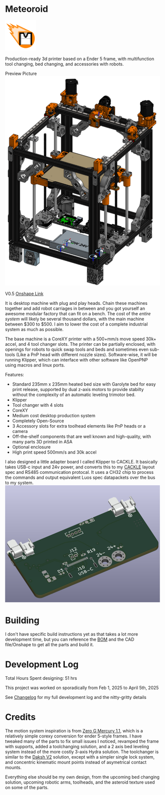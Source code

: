 # Meteoroid
<img src="https://raw.githubusercontent.com/techy-robot/Meteoroid/refs/heads/main/Media/Logo/Meteoroid-logo.svg" width="100">

Production-ready 3d printer based on a Ender 5 frame, with multifunction tool changing, bed changing, and accessories with robots.

Preview Picture
![](https://raw.githubusercontent.com/techy-robot/Meteoroid/refs/heads/main/Media/Screenshot%20from%202025-04-05%2022-23-54.png)

V0.5 [Onshape Link](https://cad.onshape.com/documents/1de0655c0501c319c0be82e5/v/822dbc763cf3844d6902b3b4/e/f03e8779d1a8cc2741025c01)

It is desktop machine with plug and play heads. Chain these machines together and add robot carriages in between and you got yourself an awesome modular factory that can fit on a bench. The cost of the _entire system_ will likely be several thousand dollars, with the main machine between $300 to $500. I aim to lower the cost of a complete industrial system as much as possible.

The base machine is a CoreXY printer with a 500+mm/s move speed 30k+ accel, and 4 tool changer slots. The printer can be partially enclosed, with openings for robots to quick swap tools and beds and sometimes even sub-tools (Like a PnP head with different nozzle sizes). Software-wise, it will be running Klipper, which can interface with other software like OpenPNP using macros and linux ports.

Features:
- Standard 235mm x 235mm heated bed size with Garolyte bed for easy print release, supported by dual z-axis motors to provide stabilty without the complexity of an automatic leveling trimotor bed.
- Klipper
- Tool changer with 4 slots
- CoreXY
- Medium cost desktop production system
- Completely Open-Source
- 3 Accessory slots for extra toolhead elements like PnP heads or a camera
- Off-the-shelf components that are well known and high-quality, with many parts 3D printed in ASA
- Optional enclosure
- High print speed 500mm/s and 30k accel


I also designed a little adapter board I called Klipper to CACKLE. It basically takes USB-c input and 24v power, and converts this to my [CACKLE](https://github.com/techy-robot/CACKLE) layout spec and RS485 communication protocal. It uses a CH32 chip to process the commands and output equivalent Luos spec datapackets over the bus to my system.
![](https://raw.githubusercontent.com/techy-robot/Meteoroid/refs/heads/main/Media/Screenshot%20from%202025-04-06%2000-21-57.png)

# Building
I don't have specific build instructions yet as that takes a lot more development time, but you can reference the [BOM](https://github.com/techy-robot/Meteoroid/blob/main/BOM_Main%20assembly_simplified.csv) and the CAD file/Onshape to get all the parts and build it.

# Development Log
Total Hours Spent designing: 51 hrs

This project was worked on sporadically from Feb 1, 2025 to April 5th, 2025

See [Changelog](https://github.com/techy-robot/Meteoroid/blob/main/Changelong.md) for my full development log and the nitty-gritty details

# Credits
The motion system inspiration is from [Zero G Mercury 1.1](https://docs.zerog.one/manual/build/mercury_eva), which is a relatively simple corexy conversion for ender 5-style frames. I have tweaked many of the parts to fix small issues I noticed, revamped the frame with supports, added a toolchanging solution, and a 2 axis bed leveling system instead of the more costly 3-axis Hydra solution. The toolchanger is similar to the [Daksh V2](https://github.com/ankurv2k6/daksh-toolchanger-v2/) solution, except with a simpler single lock system, and concentric kinematic mount points instead of asymetrical contact mounts.

Everything else should be my own design, from the upcoming bed changing solution, upcoming robotic arms, toolheads, and the asteroid texture used on some of the parts.
